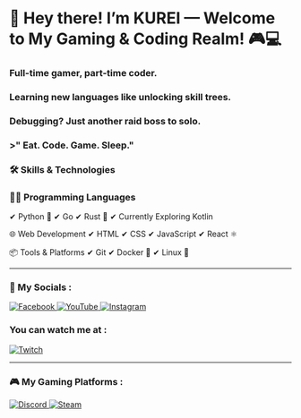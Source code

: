 # 👋 Hey there! I’m KUREI — Welcome to My Gaming & Coding Realm! 🎮💻



### Full-time gamer, part-time coder.  
### Learning new languages like unlocking skill trees.  
### Debugging? Just another raid boss to solo.

### >" Eat. Code. Game. Sleep."


### 🛠 Skills & Technologies

### 👨‍💻 Programming Languages
✔ Python 🐍
✔ Go
✔ Rust 🦀
✔ Currently Exploring Kotlin

🌐 Web Development
✔ HTML
✔ CSS
✔ JavaScript
✔ React ⚛️

📦 Tools & Platforms
✔ Git
✔ Docker 🐳
✔ Linux 🐧

---
### 📲 My Socials :

<a href="https://www.facebook.com/share/1GRrpxucui/" target="_blank">
  <img src="https://img.icons8.com/color/48/facebook.png" alt="Facebook" />
</a>
<a href="https://www.youtube.com/@your-channel-name" target="_blank">
  <img src="https://img.icons8.com/color/48/youtube-play.png" alt="YouTube" />
</a>
<a href="https://www.instagram.com/jm_vhy?igsh=MXdmOTA3bjRubDZ5eQ==" target="_blank">
  <img src="https://img.icons8.com/color/48/instagram-new--v1.png" alt="Instagram" />
</a>

### You can watch me at :  

<a href="https://www.twitch.tv/your_username" target="_blank" title="Twitch">
  <img src="https://img.icons8.com/ios-filled/50/9146FF/twitch.png" alt="Twitch" />
</a>

---

### 🎮 My Gaming Platforms :

<a href="https://discord.com/users/YOUR_USER_ID" target="_blank">
  <img src="https://img.icons8.com/color/48/discord-logo.png" alt="Discord" />
</a>
<a href="https://store.steampowered.com/" target="_blank" title="Steam">
  <img src="https://img.icons8.com/color/48/steam.png" alt="Steam" />
</a>


